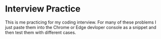 # Interview Practice

This is me practicing for my coding interview. For many of these problems I just paste them into the Chrome or Edge devloper console as a snippet and then test them with different cases.





